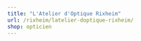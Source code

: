 ```yaml
---
title: "L'Atelier d'Optique Rixheim"
url: /rixheim/latelier-doptique-rixheim/
shop: opticien
---
```

